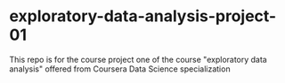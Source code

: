 # exploratory-data-analysis-project-01
This repo is for the course project one of the course "exploratory data analysis" offered from Coursera Data Science specialization
